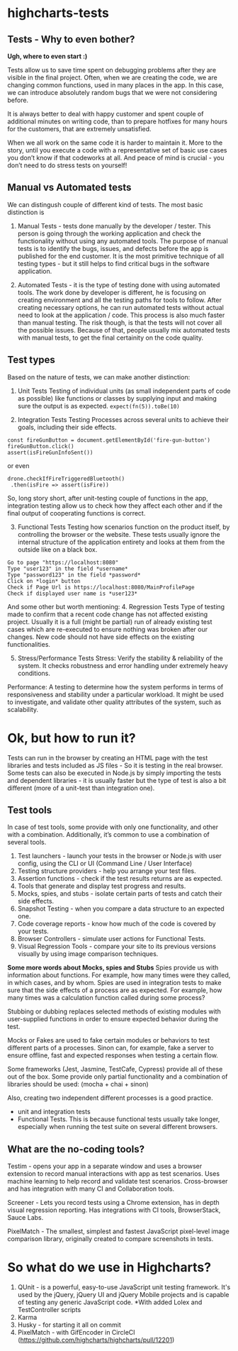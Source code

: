 # highcharts-tests
## Tests - Why to even bother?

**Ugh, where to even start :)**

Tests allow us to save time spent on debugging problems after they are visible in the final project.
Often, when we are creating the code, we are changing common functions, used in many places in the app. In this case,
we can introduce absolutely random bugs that we were not considering before. 

It is always better to deal with happy customer and spent couple of additional minutes on writing code, than to prepare hotfixes for many hours for the customers, that are extremely unsatisfied. 

When we all work on the same code it is harder to maintain it. More to the story, until you execute a code with a representative set of basic use cases you don’t know if that codeworks at all. And peace of mind is crucial - you don’t need to do stress tests on yourself!


## Manual vs Automated tests

We can distingush couple of different kind of tests. The most basic distinction is 

1. Manual Tests - tests done manually by the developer / tester. This person is going through the working application and check the functionality without using any automated tools.  The purpose of manual tests is to identify
the bugs, issues, and defects before the app is published for the end customer. It is
the most primitive technique of all testing types - but it still helps to find critical bugs in
the software application. 

2. Automated Tests - it is the type of testing done with using automated tools. The work done by developer is different, he is focusing on creating environment and all the testing paths for tools to follow. After creating necessary options, he can run automated tests without actual need to look at the application / code. This process is also much faster than manual testing. The risk though, is that the tests will not cover all the possible issues. Because of that, people usually mix automated tests with manual tests, to get the final certainity on the code quality.

## Test types
Based on the nature of tests, we can make another distinction:

1. Unit Tests
Testing of individual units (as small independent parts of code as possible) like functions or classes by supplying input and making sure the output is as expected.
`expect(fn(5)).toBe(10)`

2. Integration Tests
Testing Processes across several units to achieve their goals, including their side effects.

```
const fireGunButton = document.getElementById('fire-gun-button')
fireGunButton.click()
assert(isFireGunInfoSent())
```

or even

```
drone.checkIfFireTriggeredBluetooth()
 .then(isFire => assert(isFire))
```

So, long story short, after unit-testing couple of functions in the app, integration testing allow us to check how they affect each other and if the final output of cooperating functions is correct.

3. Functional Tests
Testing how scenarios function on the product itself, by controlling the browser or the website. These tests usually ignore the internal structure of the application entirety and looks at them from the outside like on a black box.

```
Go to page "https://localhost:8080"
Type "user123" in the field *username*
Type "password123" in the field *password*
Click on *login* button
Check if Page Url is https://localhost:8080/MainProfilePage
Check if displayed user name is *user123*
```

And some other but worth mentioning:
4. Regression Tests
Type of testing made to confirm that a recent code change has not affected existing project.
Usually it is a full (might be partial) run of already existing test cases which are re-executed to ensure nothing was broken after our changes. New code should not have side effects on the existing functionalities.

5. Stress/Performance Tests
Stress: Verify the stability & reliability of the system. It checks robustness and error handling under extremely heavy conditions.

Performance: A testing to determine how the system performs in terms of responsiveness and stability under a particular workload. It might be used to investigate, and validate other quality attributes of the system, such as scalability.

# Ok, but how to run it?

Tests can run in the browser by creating an HTML page with the test libraries and tests included as JS files - So it is testing in the real browser. Some tests can also be executed in Node.js by simply importing the tests and dependent libraries - it is usually faster but the type of test is also a bit different (more of a unit-test than integration one).

## Test tools
In case of test tools, some provide with only one functionality, and other with a combination. 
Additionally, it’s common to use a combination of several tools.

1. Test launchers - launch your tests in the browser or Node.js with user config, using the CLI or UI (Command Line / User Interface)
2. Testing structure providers - help you arrange your test files. 
3. Assertion functions - check if the test results returns are as expected.
4. Tools that generate and display test progress and results. 
5. Mocks, spies, and stubs - isolate certain parts of tests and catch their side effects.
6. Snapshot Testing - when you compare a data structure to an expected one.
7. Code coverage reports - know how much of the code is covered by your tests. 
8. Browser Controllers - simulate user actions for Functional Tests. 
9. Visual Regression Tools - compare your site to its previous versions visually by using image comparison techniques.

**Some more words about Mocks, spies and Stubs**
Spies provide us with information about functions. For example, how many times were they called, in which cases, and by whom. Spies are used in integration tests to make sure that the side effects of a process are as expected. For example, how many times was a calculation function called during some process?

Stubbing or dubbing replaces selected methods of existing modules with user-supplied functions in order to ensure expected behavior during the test.

Mocks or Fakes are used to fake certain modules or behaviors to test different parts of a processes. Sinon can, for example, fake a server to ensure offline, fast and expected responses when testing a certain flow.

Some frameworks (Jest, Jasmine, TestCafe, Cypress) provide all of these out of the box. 
Some provide only partial functionality and a combination of libraries should be used: (mocha + chai + sinon)

Also, creating two independent different processes is a good practice. 
* unit and integration tests
* Functional Tests. 
This is because functional tests usually take longer, especially when running the test suite on several different browsers.

## What are the no-coding tools?

Testim - opens your app in a separate window and uses a browser extension to record manual interactions with app as test scenarios. Uses machine learning to help record and validate test scenarios. Cross-browser and has integration with many CI and Collaboration tools.

Screener - Lets you record tests using a Chrome extension, has in depth visual regression reporting. Has integrations with CI tools, BrowserStack, Sauce Labs.

PixelMatch - The smallest, simplest and fastest JavaScript pixel-level image comparison library, originally created to compare screenshots in tests.

# So what do we use in Highcharts?

1. QUnit - is a powerful, easy-to-use JavaScript unit testing framework. It's used by the jQuery, jQuery UI and jQuery Mobile projects and is capable of testing any generic JavaScript code.
*With added Lolex and TestController scripts
2. Karma
3. Husky - for starting it all on commit
4. PixelMatch - with GifEncoder in CircleCI (https://github.com/highcharts/highcharts/pull/12201)

